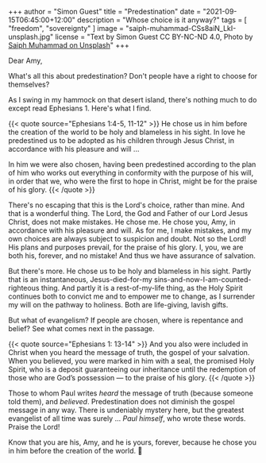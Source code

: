 +++
author = "Simon Guest"
title = "Predestination"
date = "2021-09-15T06:45:00+12:00"
description = "Whose choice is it anyway?"
tags = [ "freedom", "sovereignty" ]
image = "saiph-muhammad-CSs8aiN_LkI-unsplash.jpg"
license = "Text by Simon Guest CC BY-NC-ND 4.0, Photo by [Saiph Muhammad on Unsplash](https://unsplash.com/photos/CSs8aiN_LkI)"
+++

Dear Amy,

What's all this about predestination? Don't people have a right to choose for themselves?

As I swing in my hammock on that desert island, there's nothing much to do except read Ephesians 1. Here's what I find.

{{< quote source="Ephesians 1:4-5, 11-12" >}}
He chose us in him before the creation of the world to be holy and blameless in his sight. In love he predestined us to be adopted as his children through Jesus Christ, in accordance with his pleasure and will ...

In him we were also chosen, having been predestined according to the plan of him who works out everything in conformity with the purpose of his will, in order that we, who were the first to hope in Christ, might be for the praise of his glory.
{{< /quote >}}

There's no escaping that this is the Lord's choice, rather than mine. And that is a wonderful thing. The Lord, the God and Father of our Lord Jesus Christ, does not make mistakes. He chose me. He chose you, Amy, in accordance with his pleasure and will. As for me, I make mistakes, and my own choices are always subject to suspicion and doubt. Not so the Lord! His plans and purposes prevail, for the praise of his glory. I, you, we are both his, forever, and no mistake! And thus we have assurance of salvation.

But there's more. He chose us to be holy and blameless in his sight. Partly that is an instantaneous, Jesus-died-for-my sins-and-now-I-am-counted-righteous thing. And partly it is a rest-of-my-life thing, as the Holy Spirit continues both to convict me and to empower me to change, as I surrender my will on the pathway to holiness. Both are life-giving, lavish gifts.

But what of evangelism? If people are chosen, where is repentance and belief? See what comes next in the passage.

{{< quote source="Ephesians 1: 13-14" >}}
And you also were included in Christ when you heard the message of truth, the gospel of your salvation. When you believed, you were marked in him with a seal, the promised Holy Spirit, who is a deposit guaranteeing our inheritance until the redemption of those who are God’s possession — to the praise of his glory.
{{< /quote >}}

Those to whom Paul writes _heard_ the message of truth (because someone told them), and _believed_. Predestination does not diminish the gospel message in any way. There is undeniably mystery here, but the greatest evangelist of all time was surely ... _Paul himself_, who wrote these words. Praise the Lord!

Know that you are his, Amy, and he is yours, forever, because he chose you in him before the creation of the world. 🙏
